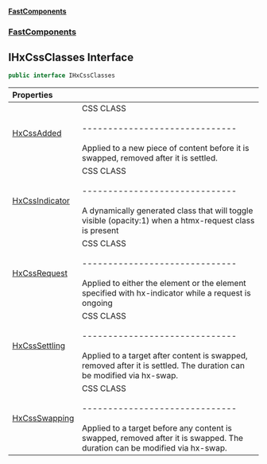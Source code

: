#### [FastComponents](FastComponents.md 'FastComponents')
### [FastComponents](FastComponents.md 'FastComponents')

## IHxCssClasses Interface

```csharp
public interface IHxCssClasses
```

| Properties | |
| :--- | :--- |
| [HxCssAdded](FastComponents.IHxCssClasses.HxCssAdded.md 'FastComponents.IHxCssClasses.HxCssAdded') | CSS CLASS<br/><br/>------------------------------<br/><br/>Applied to a new piece of content before it is swapped, removed after it is settled. |
| [HxCssIndicator](FastComponents.IHxCssClasses.HxCssIndicator.md 'FastComponents.IHxCssClasses.HxCssIndicator') | CSS CLASS<br/><br/>------------------------------<br/><br/>A dynamically generated class that will toggle visible (opacity:1) when a htmx-request class is present |
| [HxCssRequest](FastComponents.IHxCssClasses.HxCssRequest.md 'FastComponents.IHxCssClasses.HxCssRequest') | CSS CLASS<br/><br/>------------------------------<br/><br/>Applied to either the element or the element specified with hx-indicator while a request is ongoing |
| [HxCssSettling](FastComponents.IHxCssClasses.HxCssSettling.md 'FastComponents.IHxCssClasses.HxCssSettling') | CSS CLASS<br/><br/>------------------------------<br/><br/>Applied to a target after content is swapped, removed after it is settled. The duration can be modified via hx-swap. |
| [HxCssSwapping](FastComponents.IHxCssClasses.HxCssSwapping.md 'FastComponents.IHxCssClasses.HxCssSwapping') | CSS CLASS<br/><br/>------------------------------<br/><br/>Applied to a target before any content is swapped, removed after it is swapped. The duration can be modified via hx-swap. |
